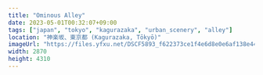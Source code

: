```yaml
---
title: "Ominous Alley"
date: 2023-05-01T00:32:07+09:00
tags: ["japan", "tokyo", "kagurazaka", "urban_scenery", "alley"]
location: "神楽坂、東京都 (Kagurazaka, Tōkyō)"
imageUrl: "https://files.yfxu.net/DSCF5893_f622373ce1f4e6d8e0e6af138e44041d.jpg"
width: 2870
height: 4310
---
```

